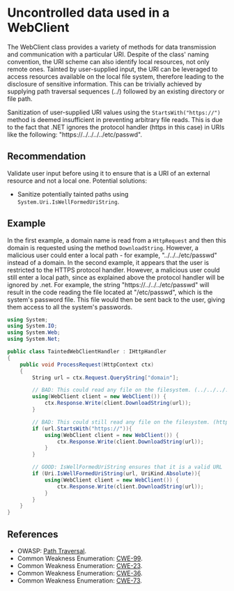 # Uncontrolled data used in a WebClient
The WebClient class provides a variety of methods for data transmission and communication with a particular URI. Despite of the class' naming convention, the URI scheme can also identify local resources, not only remote ones. Tainted by user-supplied input, the URI can be leveraged to access resources available on the local file system, therefore leading to the disclosure of sensitive information. This can be trivially achieved by supplying path traversal sequences (../) followed by an existing directory or file path.

Sanitization of user-supplied URI values using the `StartsWith("https://")` method is deemed insufficient in preventing arbitrary file reads. This is due to the fact that .NET ignores the protocol handler (https in this case) in URIs like the following: "https://../../../../etc/passwd".


## Recommendation
Validate user input before using it to ensure that is a URI of an external resource and not a local one. Potential solutions:

* Sanitize potentially tainted paths using `System.Uri.IsWellFormedUriString`.

## Example
In the first example, a domain name is read from a `HttpRequest` and then this domain is requested using the method `DownloadString`. However, a malicious user could enter a local path - for example, "../../../etc/passwd" instead of a domain. In the second example, it appears that the user is restricted to the HTTPS protocol handler. However, a malicious user could still enter a local path, since as explained above the protocol handler will be ignored by .net. For example, the string "https://../../../etc/passwd" will result in the code reading the file located at "/etc/passwd", which is the system's password file. This file would then be sent back to the user, giving them access to all the system's passwords.


```csharp
using System;
using System.IO;
using System.Web;
using System.Net;

public class TaintedWebClientHandler : IHttpHandler
{
    public void ProcessRequest(HttpContext ctx)
    {
        String url = ctx.Request.QueryString["domain"];

        // BAD: This could read any file on the filesystem. (../../../../etc/passwd)
		using(WebClient client = new WebClient()) {
			ctx.Response.Write(client.DownloadString(url));
        }

        // BAD: This could still read any file on the filesystem. (https://../../../../etc/passwd)
        if (url.StartsWith("https://")){
            using(WebClient client = new WebClient()) {
                ctx.Response.Write(client.DownloadString(url));
            }
        }

        // GOOD: IsWellFormedUriString ensures that it is a valid URL
        if (Uri.IsWellFormedUriString(url, UriKind.Absolute)){
            using(WebClient client = new WebClient()) {
                ctx.Response.Write(client.DownloadString(url));
            }
        }
    }
}

```

## References
* OWASP: [Path Traversal](https://owasp.org/www-community/attacks/Path_Traversal).
* Common Weakness Enumeration: [CWE-99](https://cwe.mitre.org/data/definitions/99.html).
* Common Weakness Enumeration: [CWE-23](https://cwe.mitre.org/data/definitions/23.html).
* Common Weakness Enumeration: [CWE-36](https://cwe.mitre.org/data/definitions/36.html).
* Common Weakness Enumeration: [CWE-73](https://cwe.mitre.org/data/definitions/73.html).
